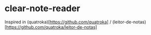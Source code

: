 # clear-note-reader

Inspired in (quatroka)[https://github.com/quatroka] / (leitor-de-notas)[https://github.com/quatroka/leitor-de-notas]